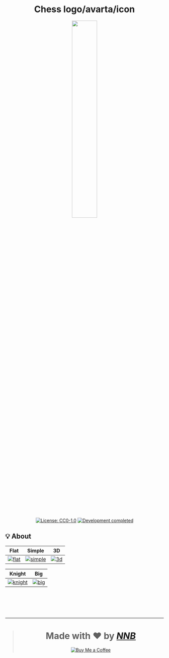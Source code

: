 <h1 align="center">Chess logo/avarta/icon</h1>
<p align="center"><a href="https://lospec.com/i/nwgd"><img width="40%" src="https://user-images.githubusercontent.com/43980777/129475130-0bb84fb4-2902-4747-8474-dccafe12ff43.png"></a></p>
<p align="center"><a href="https://github.com/NNBnh/chess-logo/blob/main/LICENSE"><img src="https://img.shields.io/github/license/NNBnh/chess-logo?labelColor=5A5353&color=A0938E&style=for-the-badge" alt="License: CC0-1.0 "></a> <a href="https://gist.github.com/NNBnh/9ef453aba3efce26046e0d3119dab5a7#development-completed"><img src="https://img.shields.io/badge/development-completed-%23A0938E.svg?labelColor=5A5353&style=for-the-badge&logoColor=FFFFFF" alt="Development completed"></a></p>

## 💡 About

|Flat|Simple|3D|
|-|-|-|
|[![flat](https://user-images.githubusercontent.com/43980777/129465588-a7da8d2f-126b-4b10-a7ce-b6b5b34faff4.png)](https://lospec.com/i/gviy)|[![simple](https://user-images.githubusercontent.com/43980777/129465594-a53e06b6-cb06-4d6d-8222-c8014f5fdaf3.png)](https://lospec.com/i/8ovt)|[![3d](https://user-images.githubusercontent.com/43980777/129465559-6b11c32c-e4a6-4380-9bb5-2387a074573e.png)](https://lospec.com/i/gf2z)|

|Knight|Big|
|-|-|
|[![knight](https://user-images.githubusercontent.com/43980777/129465604-bbe9b7c1-af53-4aca-a7d7-0bc94a395a46.png)](https://lospec.com/i/nmjv)|[![big](https://user-images.githubusercontent.com/43980777/129465570-5878e7cf-0f33-4f6c-b0ab-fc3768dd4aad.png)](https://lospec.com/i/kc59)|

<br><br><br><br>

---

> <h1 align="center">Made with ❤️ by <a href="https://github.com/NNBnh"><i>NNB</i></a></h1>
>
> <p align="center"><a href="https://www.buymeacoffee.com/nnbnh"><img src="https://img.shields.io/badge/buy_me_a_coffee%20-%23F7CA88.svg?logo=buy-me-a-coffee&logoColor=333333&style=for-the-badge" alt="Buy Me a Coffee"></a></p>
